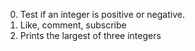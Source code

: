 0. Test if an integer is positive or negative.
1. Like, comment, subscribe
2. Prints the largest of three integers

